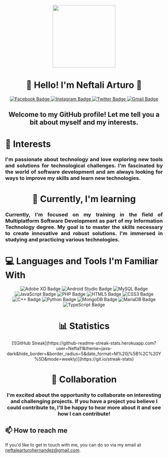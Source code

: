 <div id="header" align="center">
    <img src="https://media.giphy.com/media/scZPhLqaVOM1qG4lT9/giphy.gif" width="200">
    <h1 align="center">👋 Hello! I'm Neftali Arturo 👋</h1>
    <a href="https://www.facebook.com/profile.php?id=100008252550294" target="_blank">
        <img src="https://img.shields.io/badge/Facebook-1877F2?logo=facebook&logoColor=fff&style=flat"
            alt="Facebook Badge">
    </a>
    <a href="https://www.instagram.com/nefth_07/" target="_blank">
        <img src="https://img.shields.io/badge/Instagram-E4405F?logo=instagram&logoColor=fff&style=flat"
            alt="Instagram Badge">
    </a>
    <a href="https://twitter.com/Netf22?t=-VbupxN_bFlr5GdKrqO3RA&s=08" target="_blank">
        <img src="https://img.shields.io/badge/Twitter-1D9BF0?logo=twitter&logoColor=fff&style=flat"
            alt="Twitter Badge">
    </a>
    <a href="mailto:neftaliarturohernandez@gmail.com" target="_blank">
        <img src="https://img.shields.io/badge/Gmail-EA4335?logo=gmail&logoColor=fff&style=flat" alt="Gmail Badge">
    </a>


</div>
<div id="header" align="center">
    <h2 align="center">Welcome to my GitHub profile! Let me tell you a bit about myself and my interests.</h2>
    <h1 align="left">👀 Interests</h1>
    <h3 align="justify">I'm passionate about technology and love exploring new tools and solutions for technological
        challenges. I'm fascinated by the world of software development and am always looking for ways to improve
        my skills and learn new technologies.
    </h3>
</div>
<div id="header" align="center">
    <h1 align="center">🌱 Currently, I'm learning</h1>
    <h3 align="justify">Currently, I'm focused on my training
        in the field of Multiplatform Software Development as part
        of my Information Technology degree. My goal is to master the
        skills necessary to create innovative and robust solutions.
        I'm immersed in studying and practicing various technologies.
    </h3>
    <h1 align="left">💻 Languages and Tools I'm Familiar With</h1>
    <img src="https://img.shields.io/badge/Adobe%20XD-FF61F6?logo=adobexd&logoColor=fff&style=plastic"
        alt="Adobe XD Badge">
    <img src="https://img.shields.io/badge/Android%20Studio-3DDC84?logo=androidstudio&logoColor=fff&style=flat"
        alt="Android Studio Badge">
    <img src="https://img.shields.io/badge/MySQL-4479A1?logo=mysql&logoColor=fff&style=flat" alt="MySQL Badge">
    <img src="https://img.shields.io/badge/JavaScript-F7DF1E?logo=javascript&logoColor=000&style=flat"
        alt="JavaScript Badge">
    <img src="https://img.shields.io/badge/PHP-777BB4?logo=php&logoColor=fff&style=flat" alt="PHP Badge">
    <img src="https://img.shields.io/badge/HTML5-E34F26?logo=html5&logoColor=fff&style=flat" alt="HTML5 Badge">
    <img src="https://img.shields.io/badge/CSS3-1572B6?logo=css3&logoColor=fff&style=flat" alt="CSS3 Badge">
    <img src="https://img.shields.io/badge/C%2B%2B-00599C?logo=cplusplus&logoColor=fff&style=flat" alt="C++ Badge">
    <img src="https://img.shields.io/badge/Python-3776AB?logo=python&logoColor=fff&style=flat" alt="Python Badge">
    <img src="https://img.shields.io/badge/MongoDB-47A248?logo=mongodb&logoColor=fff&style=flat" alt="MongoDB Badge">
    <img src="https://img.shields.io/badge/MariaDB-003545?logo=mariadb&logoColor=fff&style=flat" alt="MariaDB Badge">
    <img src="https://img.shields.io/badge/TypeScript-3178C6?logo=typescript&logoColor=fff&style=flat" alt="TypeScript Badge">
</div>

<div id="header" align="center">
    <h1 align="center">📊 Statistics</h1>
    [![GitHub Streak](https://github-readme-streak-stats.herokuapp.com?user=Nefta11&theme=java-dark&hide_border=&border_radius=5&date_format=M%20j%5B%2C%20Y%5D&mode=weekly)](https://git.io/streak-stats)
</div>



<div id="header" align="center">
    <h1 align="center">💞️ Collaboration</h1>
    <h3>I'm excited about the opportunity to collaborate on interesting and challenging projects. If you have a project you believe I could contribute to, I'll be happy to hear more about it and see how I can contribute!</h3>
</div>

## 📫 How to reach me
If you'd like to get in touch with me, you can do so via my email at neftalearturohernandez@gmail.com.

